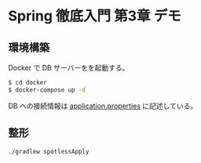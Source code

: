 # Spring 徹底入門 第3章 デモ

## 環境構築

Docker で DB サーバーをを起動する。

```sh
$ cd docker
$ docker-compose up -d
```

DB への接続情報は [application.properties](src/main/resources/application.properties) に記述している。

## 整形

```sh
./gradlew spotlessApply
```

